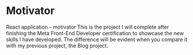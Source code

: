 # Motivator

React application - motivator
This is the project I will complete after finishing the Meta Front-End Developer certification to showcase the new skills I have developed. The difference will be evident when you compare it with my previous project, the Blog project.
